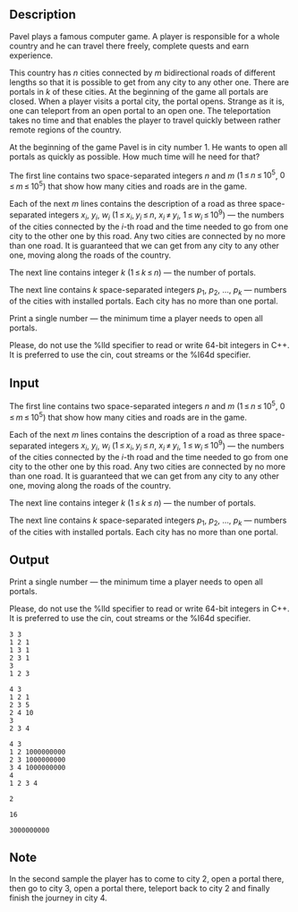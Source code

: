 ## Description

<div><p>Pavel plays a famous computer game. A player is responsible for a whole country and he can travel there freely, complete quests and earn experience.</p><p>This country has <span class="tex-span"><i>n</i></span> cities connected by <span class="tex-span"><i>m</i></span> bidirectional roads of different lengths so that it is possible to get from any city to any other one. There are portals in <span class="tex-span"><i>k</i></span> of these cities. At the beginning of the game all portals are closed. When a player visits a portal city, the portal opens. Strange as it is, one can teleport from an open portal to an open one. The teleportation takes no time and that enables the player to travel quickly between rather remote regions of the country.</p><p>At the beginning of the game Pavel is in city number <span class="tex-span">1</span>. He wants to open all portals as quickly as possible. How much time will he need for that?</p></div><div class="input-specification"><p>The first line contains two space-separated integers <span class="tex-span"><i>n</i></span> and <span class="tex-span"><i>m</i></span> (<span class="tex-span">1 ≤ <i>n</i> ≤ 10<sup class="upper-index">5</sup></span>, <span class="tex-span">0 ≤ <i>m</i> ≤ 10<sup class="upper-index">5</sup></span>) that show how many cities and roads are in the game.</p><p>Each of the next <span class="tex-span"><i>m</i></span> lines contains the description of a road as three space-separated integers <span class="tex-span"><i>x</i><sub class="lower-index"><i>i</i></sub></span>, <span class="tex-span"><i>y</i><sub class="lower-index"><i>i</i></sub></span>, <span class="tex-span"><i>w</i><sub class="lower-index"><i>i</i></sub></span> (<span class="tex-span">1 ≤ <i>x</i><sub class="lower-index"><i>i</i></sub>, <i>y</i><sub class="lower-index"><i>i</i></sub> ≤ <i>n</i></span>, <span class="tex-span"><i>x</i><sub class="lower-index"><i>i</i></sub> ≠ <i>y</i><sub class="lower-index"><i>i</i></sub></span>, <span class="tex-span">1 ≤ <i>w</i><sub class="lower-index"><i>i</i></sub> ≤ 10<sup class="upper-index">9</sup></span>) — the numbers of the cities connected by the <span class="tex-span"><i>i</i></span>-th road and the time needed to go from one city to the other one by this road. Any two cities are connected by no more than one road. It is guaranteed that we can get from any city to any other one, moving along the roads of the country.</p><p>The next line contains integer <span class="tex-span"><i>k</i></span> (<span class="tex-span">1 ≤ <i>k</i> ≤ <i>n</i></span>) — the number of portals.</p><p>The next line contains <span class="tex-span"><i>k</i></span> space-separated integers <span class="tex-span"><i>p</i><sub class="lower-index">1</sub></span>, <span class="tex-span"><i>p</i><sub class="lower-index">2</sub></span>, ..., <span class="tex-span"><i>p</i><sub class="lower-index"><i>k</i></sub></span> — numbers of the cities with installed portals. Each city has no more than one portal.</p></div><div class="output-specification"><p>Print a single number — the minimum time a player needs to open all portals.</p><p>Please, do not use the <span class="tex-font-style-tt">%lld</span> specifier to read or write 64-bit integers in C++. It is preferred to use the <span class="tex-font-style-tt">cin</span>, <span class="tex-font-style-tt">cout</span> streams or the <span class="tex-font-style-tt">%I64d</span> specifier.</p></div>

## Input

<p>The first line contains two space-separated integers <span class="tex-span"><i>n</i></span> and <span class="tex-span"><i>m</i></span> (<span class="tex-span">1 ≤ <i>n</i> ≤ 10<sup class="upper-index">5</sup></span>, <span class="tex-span">0 ≤ <i>m</i> ≤ 10<sup class="upper-index">5</sup></span>) that show how many cities and roads are in the game.</p><p>Each of the next <span class="tex-span"><i>m</i></span> lines contains the description of a road as three space-separated integers <span class="tex-span"><i>x</i><sub class="lower-index"><i>i</i></sub></span>, <span class="tex-span"><i>y</i><sub class="lower-index"><i>i</i></sub></span>, <span class="tex-span"><i>w</i><sub class="lower-index"><i>i</i></sub></span> (<span class="tex-span">1 ≤ <i>x</i><sub class="lower-index"><i>i</i></sub>, <i>y</i><sub class="lower-index"><i>i</i></sub> ≤ <i>n</i></span>, <span class="tex-span"><i>x</i><sub class="lower-index"><i>i</i></sub> ≠ <i>y</i><sub class="lower-index"><i>i</i></sub></span>, <span class="tex-span">1 ≤ <i>w</i><sub class="lower-index"><i>i</i></sub> ≤ 10<sup class="upper-index">9</sup></span>) — the numbers of the cities connected by the <span class="tex-span"><i>i</i></span>-th road and the time needed to go from one city to the other one by this road. Any two cities are connected by no more than one road. It is guaranteed that we can get from any city to any other one, moving along the roads of the country.</p><p>The next line contains integer <span class="tex-span"><i>k</i></span> (<span class="tex-span">1 ≤ <i>k</i> ≤ <i>n</i></span>) — the number of portals.</p><p>The next line contains <span class="tex-span"><i>k</i></span> space-separated integers <span class="tex-span"><i>p</i><sub class="lower-index">1</sub></span>, <span class="tex-span"><i>p</i><sub class="lower-index">2</sub></span>, ..., <span class="tex-span"><i>p</i><sub class="lower-index"><i>k</i></sub></span> — numbers of the cities with installed portals. Each city has no more than one portal.</p>

## Output

<p>Print a single number — the minimum time a player needs to open all portals.</p><p>Please, do not use the <span class="tex-font-style-tt">%lld</span> specifier to read or write 64-bit integers in C++. It is preferred to use the <span class="tex-font-style-tt">cin</span>, <span class="tex-font-style-tt">cout</span> streams or the <span class="tex-font-style-tt">%I64d</span> specifier.</p>





```input1
3 3
1 2 1
1 3 1
2 3 1
3
1 2 3

```




```input2
4 3
1 2 1
2 3 5
2 4 10
3
2 3 4

```




```input3
4 3
1 2 1000000000
2 3 1000000000
3 4 1000000000
4
1 2 3 4

```




```output1
2

```




```output2
16

```




```output3
3000000000

```



## Note

<p>In the second sample the player has to come to city <span class="tex-span">2</span>, open a portal there, then go to city <span class="tex-span">3</span>, open a portal there, teleport back to city <span class="tex-span">2</span> and finally finish the journey in city <span class="tex-span">4</span>.</p>
